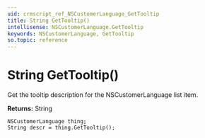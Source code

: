 ```yaml
---
uid: crmscript_ref_NSCustomerLanguage_GetTooltip
title: String GetTooltip()
intellisense: NSCustomerLanguage.GetTooltip
keywords: NSCustomerLanguage, GetTooltip
so.topic: reference
---
```


# String GetTooltip()

Get the tooltip description for the NSCustomerLanguage list item.

**Returns:** String

```crmscript
NSCustomerLanguage thing;
String descr = thing.GetTooltip();
```

